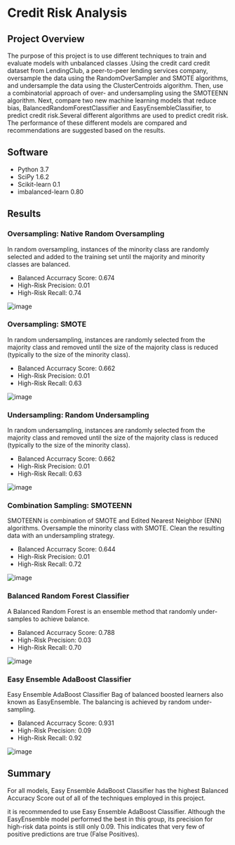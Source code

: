 # Credit Risk Analysis

## Project Overview
The purpose of this project is to use different techniques to train and evaluate models with unbalanced classes .Using the credit card credit dataset from LendingClub, a peer-to-peer lending services company, oversample the data using the RandomOverSampler and SMOTE algorithms, and undersample the data using the ClusterCentroids algorithm. Then,  use a combinatorial approach of over- and undersampling using the SMOTEENN algorithm. Next,  compare two new machine learning models that reduce bias, BalancedRandomForestClassifier and EasyEnsembleClassifier, to predict credit risk.Several different algorithms are used to predict credit risk. The performance of these different models are compared and recommendations are suggested based on the results.

## Software
- Python 3.7
- SciPy 1.6.2
- Scikit-learn 0.1
- imbalanced-learn 0.80


## Results

### Oversampling: Native Random Oversampling

In random oversampling, instances of the minority class are randomly selected and added to the training set until the majority and minority classes are balanced.

- Balanced Accurracy Score: 0.674
- High-Risk Precision: 0.01
- High-Risk Recall: 0.74

![image](https://github.com/NadaAdem/Credit_Risk_Analysis/blob/main/image/native%20random%20oversampling.png)

### Oversampling: SMOTE
In random undersampling, instances are randomly selected from the majority class and removed until the size of the majority class is reduced (typically to the size of the minority class).

- Balanced Accurracy Score: 0.662
- High-Risk Precision: 0.01
- High-Risk Recall: 0.63

![image](https://github.com/NadaAdem/Credit_Risk_Analysis/blob/main/image/SOMTE%20Oversampling.png)

### Undersampling: Random Undersampling

In random undersampling, instances are randomly selected from the majority class and removed until the size of the majority class is reduced (typically to the size of the minority class).

- Balanced Accurracy Score: 0.662
- High-Risk Precision: 0.01
- High-Risk Recall: 0.63

![image](https://github.com/NadaAdem/Credit_Risk_Analysis/blob/main/image/undersampling.png)

### Combination Sampling: SMOTEENN
SMOTEENN is combination of SMOTE and Edited Nearest Neighbor (ENN) algorithms. Oversample the minority class with SMOTE.
Clean the resulting data with an undersampling strategy.

- Balanced Accurracy Score: 0.644
- High-Risk Precision: 0.01
- High-Risk Recall: 0.72

![image](https://github.com/NadaAdem/Credit_Risk_Analysis/blob/main/image/Somteenn.png)

### Balanced Random Forest Classifier

A Balanced Random Forest is an ensemble method that randomly under-samples to achieve balance.

- Balanced Accurracy Score: 0.788
- High-Risk Precision: 0.03
- High-Risk Recall: 0.70

![image](https://github.com/NadaAdem/Credit_Risk_Analysis/blob/main/image/balanced%20Random.png)

### Easy Ensemble AdaBoost Classifier
Easy Ensemble AdaBoost Classifier
Bag of balanced boosted learners also known as EasyEnsemble. The balancing is achieved by random under-sampling.

- Balanced Accurracy Score: 0.931
- High-Risk Precision: 0.09
- High-Risk Recall: 0.92

![image](https://github.com/NadaAdem/Credit_Risk_Analysis/blob/main/image/Easy%20Ensemble%20AdaBoost.png)

## Summary

For all models, Easy Ensemble AdaBoost Classifier has the highest Balanced Accuracy Score out of all of the techniques employed in this project.

it is recommended to use Easy Ensemble AdaBoost Classifier. Although the EasyEnsemble model performed the best in this group, its precision for high-risk data points is still only 0.09. This indicates that very few of positive predictions are true (False Positives). 
